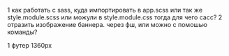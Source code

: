 <!-- вопросы -->
1 как работать с sass, куда импортировать в app.scss или так же style.module.scss или можули в style.module.css тогда для чего сасс?
2 отразить изображение баннера. через фш, или можно с помошью команды?


<!-- пометки -->
1 футер 1360px
